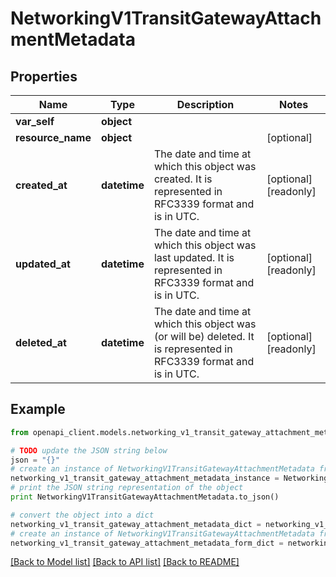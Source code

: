 # NetworkingV1TransitGatewayAttachmentMetadata


## Properties
Name | Type | Description | Notes
------------ | ------------- | ------------- | -------------
**var_self** | **object** |  | 
**resource_name** | **object** |  | [optional] 
**created_at** | **datetime** | The date and time at which this object was created. It is represented in RFC3339 format and is in UTC. | [optional] [readonly] 
**updated_at** | **datetime** | The date and time at which this object was last updated. It is represented in RFC3339 format and is in UTC. | [optional] [readonly] 
**deleted_at** | **datetime** | The date and time at which this object was (or will be) deleted. It is represented in RFC3339 format and is in UTC. | [optional] [readonly] 

## Example

```python
from openapi_client.models.networking_v1_transit_gateway_attachment_metadata import NetworkingV1TransitGatewayAttachmentMetadata

# TODO update the JSON string below
json = "{}"
# create an instance of NetworkingV1TransitGatewayAttachmentMetadata from a JSON string
networking_v1_transit_gateway_attachment_metadata_instance = NetworkingV1TransitGatewayAttachmentMetadata.from_json(json)
# print the JSON string representation of the object
print NetworkingV1TransitGatewayAttachmentMetadata.to_json()

# convert the object into a dict
networking_v1_transit_gateway_attachment_metadata_dict = networking_v1_transit_gateway_attachment_metadata_instance.to_dict()
# create an instance of NetworkingV1TransitGatewayAttachmentMetadata from a dict
networking_v1_transit_gateway_attachment_metadata_form_dict = networking_v1_transit_gateway_attachment_metadata.from_dict(networking_v1_transit_gateway_attachment_metadata_dict)
```
[[Back to Model list]](../ccloud/README.md#documentation-for-models) [[Back to API list]](../ccloud/README.md#documentation-for-api-endpoints) [[Back to README]](../ccloud/README.md)


